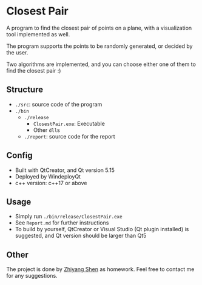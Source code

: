 # Closest Pair

A program to find the closest pair of points on a plane, with a visualization tool implemented as well.

The program supports the points to be randomly generated, or decided by the user.

Two algorithms are implemented, and you can choose either one of them to find the closest pair :)

## Structure

* `./src`: source code of the program
* `./bin`
  * `./release`
    * `ClosestPair.exe`: Executable
    * Other `dll`s
  * `./report`: source code for the report

## Config

* Built with QtCreator, and Qt version 5.15
* Deployed by WindeployQt
* c++ version: c++17 or above

## Usage

* Simply run `./bin/release/ClosestPair.exe`
* See `Report.md` for further instructions
* To build by yourself, QtCreator or Visual Studio (Qt plugin installed) is suggested, and Qt version should be larger than Qt5

## Other

The project is done by [Zhiyang Shen](https://github.com/shenzhiy21) as homework. Feel free to contact me for any suggestions.

